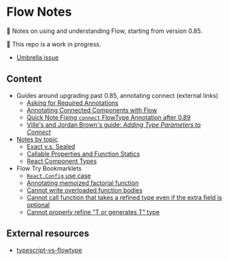 # Flow Notes

📝 Notes on using and understanding Flow, starting from version 0.85.

🚧 This repo is a work in progress. 
- [Umbrella issue](https://github.com/wgao19/flow-notes/issues/1)

## Content

- Guides around upgrading past 0.85, annotating connect (external links)
  - [Asking for Required Annotations](https://medium.com/flow-type/asking-for-required-annotations-64d4f9c1edf8)
  - [Annotating Connected Components with Flow](https://gist.github.com/wgao19/dfec19df95230949c610d2cadf4a40d5)
  - [Quick Note Fixing `connect` FlowType Annotation after 0.89](https://dev.to/wgao19/quick-note-fixing-connect-flowtype-annotation-after-089-joi)
  - [Ville's and Jordan Brown's guide: *Adding Type Parameters to Connect*](https://gist.github.com/jbrown215/f425203ef30fdc8a28c213b90ba7a794)
- [Notes by topic](./notes)
  - [Exact v.s. Sealed](./notes/exact-vs-sealed.md)
  - [Callable Properties and Function Statics](./notes/callable-properties-and-function-statics.md)
  - [React Component Types](./notes/react-component-types.md)
- Flow Try Bookmarklets
  - [`React.Config` use case](https://flow.org/try/#0PQKgBAAgZgNg9gdzCYAoAlgWwA5wE4AuyYAhgM5gBKApiQMZFR5yZgDketDbA3KvwQCe2amACyggMItcAO2qyCABWbYKAXjABvVGFIAuMGQJ50sgOYAaXWABGh2QFdMt6nmt66h23DgxastYAvnx0cLLG4lIy4QpEmgAU2KpkhhLSOLGKKnBqAJRg6gB8YAA8ACboAG5FNlrJuWQAdCRBdQ1qTbZtevUpTXRtpcCVNXz8UI6yDOjhYAjoBAAWAGokpiQEsxGlSoZaQZZgK-tBRQk2AOp4JNgi5RlycYY09ARNAIK2xjcMj1kEXa1PKGFaFEqvBifb4mN7-eSKUoAEgAIugoFBdkcVkUSjo9JwCI48LIwAkqut0Jttjk1KCCsUbHpJtMtnN4XFLotVpTqeEyEkUoYlAV8XpxYTiaTStdbvcOYptE1lR0yEElcqKRs2bJaWqwMAinxxWAQqg2qgwhEiOkYgiCFzlh9CvNuWttdsyKVbZl7XqjloSIYfmZzGcEj6noo8glA4Y2EtqDB4GwgnlxtQAB64QhgcrUKAkRwwIgJBklCrVWoASG90V9nO5zpI6gARLI4ERE8m4K27OotABGACs6roA8LMDI1HVhtQw1GRSAA)
  - [Annotating memoized factorial function](https://flow.org/try/#0PTAEAEDMBsHsHcBQiAuBPADgU1AWSwLawCWAXlgCYBiAhgMYqwBOxN0AKpjgLygDeiUKDr0AFlgBc-QaACQAbQB2AVwIAjLEwC6Ules0yAvgBoZ8+SOjQtWgBR6NTAJS7Vj04eR1YigM4pQSHpGFjYpfCIySloGZlYOLlBeRSSAPmkhYkhQWwBCINjQ6AA6ETpxJwyhQOC4tlKxHn5PIRbQLJyCkPiG8qwlLVBc7l5lRQosSGJFSkqBatAmLBRlJhSuupKy8QGjGQ2i3p3FQeSkkdAABlAAflAARlBdUAAqGsL4+1AAWgenGSWKzW7269W2-ROiEMQA)
  - [Cannot write overloaded function bodies](https://flow.org/try/#0KYDwDg9gTgLgBAMwK4DsDGMCWEVwO6YwAWAggBR4CGKMAziQFxy0xSYoDmAlHAN4BQcOJgRwK1OiTgBeWXADkleTyjAYSKLkXyA3ILjAANrWBxV6zYkrHgegL79+aHCziUA8lABi1k0xZsnDL4hKRk2lw6QA)
  - [Cannot call function that takes a refined type even if the extra field is optional](https://flow.org/try/#0C4TwDgpgBAksEFsoF4oG8A+AoKUCWAJgFxQB2ArggEYQBOANDmQIYIQkDOwtepA5owwBfLFlCRY8BAHU8wABYARCBwDGPMMDwB7UinRMAdMYAkAUQAezVcAA8cRAD5GuANQEV6vJp2kA-JzcvHxYIlgAZuSkNr5QwMwA1ioOCAAUcogkKQCUBriquhzaADYQhsXafOlS2QDcTPFJHCmyCspqGlq61Yh1oaKR0V16jclSrUqenb49CFnjcpMd3sO5aEwFpEWl5ZWzfUJAA)
  - [Cannot properly refine "T or generates T" type](https://flow.org/try/#0C4TwDgpgBAKg8gJwOIQHYQQQ2BAzjAHhgD4oBeKACkoEpzSY6AfWAbgCh2AzAV1QGNgASwD2qKMEwBrPIhTosOXHC4xwEIuuKVgALlhy0GbHkJrIxOgG92UKEK5VQkEY+DkyFAOS8BwsV7WtnZQ-GK4IgA2EAB0kSIA5jq0NBx2AL5QEJG40DYhoeFRsfFJwKnB6ezpQA)

## External resources

- [typescript-vs-flowtype](https://github.com/niieani/typescript-vs-flowtype/)
